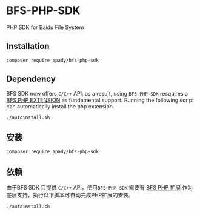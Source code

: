 # BFS-PHP-SDK
PHP SDK for Baidu File System

## Installation
```
composer require apady/bfs-php-sdk
```

## Dependency
BFS SDK now offers `C/C++` API, as a result, using `BFS-PHP-SDK` resquires a [BFS PHP EXTENSION](https://github.com/apady/bfs-php-extension) as fundamental support. Running the following script can automatically install the php extension.
```
./autoinstall.sh
```

## 安装
```
composer require apady/bfs-php-sdk
```
## 依赖
由于BFS SDK 只提供 `C/C++` API，使用`BFS-PHP-SDK` 需要有 [BFS PHP 扩展](https://github.com/apady/bfs-php-extension) 作为底层支持，执行以下脚本可自动完成PHP扩展的安装。
```
./autoinstall.sh
```

